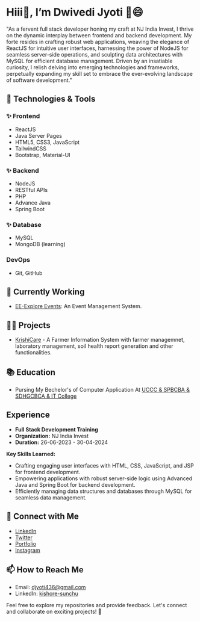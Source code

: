 # Hiii👋, I’m Dwivedi Jyoti 💞️😄

"As a fervent full stack developer honing my craft at NJ India Invest, I thrive on the dynamic interplay between frontend and backend development. 
My forte resides in crafting robust web applications, weaving the elegance of ReactJS for intuitive user interfaces,
harnessing the power of NodeJS for seamless server-side operations, and sculpting data architectures with MySQL for efficient database management.
Driven by an insatiable curiosity, I relish delving into emerging technologies and frameworks,
perpetually expanding my skill set to embrace the ever-evolving landscape of software development."

## 🔧 Technologies & Tools

### ✨ Frontend 
- ReactJS
- Java Server Pages
- HTML5, CSS3, JavaScript
- TailwindCSS
- Bootstrap, Material-UI

### ✨ Backend
- NodeJS
- RESTful APIs
- PHP
- Advance Java
- Spring Boot

### ✨ Database
- MySQL
- MongoDB (learning)

### DevOps
- Git, GitHub

## 🌱 Currently Working 
- [EE-Explore Events](): An Event Management System.

## 👨‍💻 Projects
- [KrishiCare]() - A Farmer Information System with farmer managemnet, laboratory management, soil health report generation and other functionalities.

## 📚 Education
- Pursing My Bechelor's of Computer Application At [UCCC & SPBCBA & SDHGCBCA & IT College](https://udhnacollege.ac.in/Home.php)

## Experience
- **Full Stack Development Training**
- **Organization:** NJ India Invest
- **Duration:** 26-06-2023 - 30-04-2024

**Key Skills Learned:**
- Crafting engaging user interfaces with HTML, CSS, JavaScript, and JSP for frontend development.
- Empowering applications with robust server-side logic using Advanced Java and Spring Boot for backend development.
- Efficiently managing data structures and databases through MySQL for seamless data management.

## 🤝 Connect with Me
- [LinkedIn]()
- [Twitter]()
- [Portfolio]()
- [Instagram]()

## 📫 How to Reach Me

- Email: djyoti436@gmail.com
- LinkedIn: [kishore-sunchu]()

 Feel free to explore my repositories and provide feedback. Let's connect and collaborate on exciting projects! 🚀

<!---
Dwivedi-03/Dwivedi-03 is a ✨ special ✨ repository because its `README.md` (this file) appears on your GitHub profile.
You can click the Preview link to take a look at your changes.
--->
